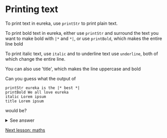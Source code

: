 # Printing text

To print text in eureka, use `printStr` to print plain text.

To print bold text in eureka, either use `printStr` and surround the text you want to make bold with `|*` and `*|`, or use `printBold`, which makes the entire line bold

To print italic text, use `italic` and to underline text use `underline`, both of which change the entire line.

You can also use 'title', which makes the line uppercase and bold

Can you guess what the output of 
```
printStr eureka is the |* best *|
printBold We all love eureka
italic Lorem ipsum
title Lorem ipsum
```
would be?

<details>
  <summary>See answer</summary>
  
  ### Answer
  Eureka is the **best**
  
  **We all love eureka**
  
  _Lorem ipsum_
  
  **LOREM IPSUM**
</details>

[Next lesson: maths](https://github.com/Simjrn/eureka/blob/main/tutorials/numbers_and_operators.md)
